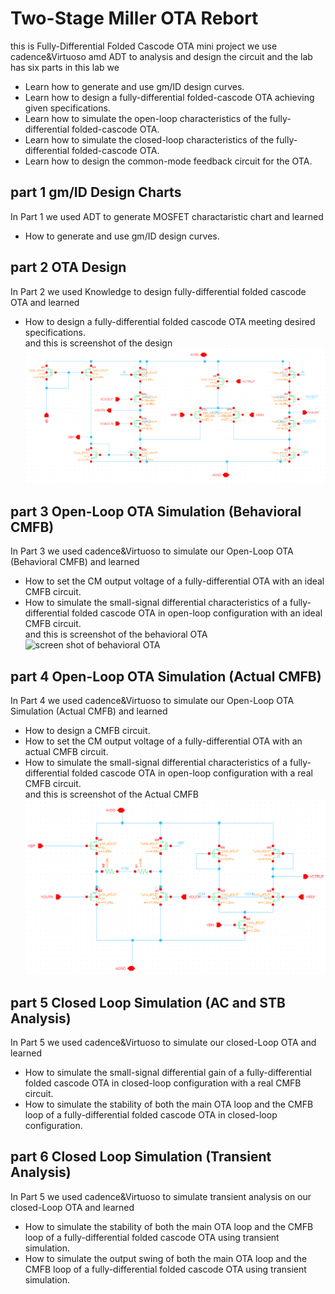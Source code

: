 # Two-Stage Miller OTA Rebort 
this is Fully-Differential Folded Cascode OTA mini project we use cadence&Virtuoso amd ADT to analysis and design the circuit and the lab has six parts
in this lab we
- Learn how to generate and use gm/ID design curves.
- Learn how to design a fully-differential folded-cascode OTA achieving given specifications.
- Learn how to simulate the open-loop characteristics of the fully-differential folded-cascode OTA.
- Learn how to simulate the closed-loop characteristics of the fully-differential folded-cascode OTA.
- Learn how to design the common-mode feedback circuit for the OTA.


## part 1 gm/ID Design Charts
In Part 1 we used ADT to generate MOSFET charactaristic chart and learned
- How to generate and use gm/ID design curves.

## part 2 OTA Design
In Part 2 we used Knowledge to design fully-differential folded cascode OTA and learned
- How to design a fully-differential folded cascode OTA meeting desired specifications.<br>
and this is screenshot of the design <br>
![screen shot of OTA design](.image/OTA.png)

## part 3 Open-Loop OTA Simulation (Behavioral CMFB)
In Part 3 we used cadence&Virtuoso to simulate our Open-Loop OTA (Behavioral CMFB) and learned 
- How to set the CM output voltage of a fully-differential OTA with an ideal CMFB circuit.
- How to simulate the small-signal differential characteristics of a fully-differential folded cascode OTA in open-loop configuration with an ideal CMFB circuit.<br>
and this is screenshot of the behavioral OTA <br>
![screen shot of behavioral OTA](.image/bahav_CMFB.png)

## part 4 Open-Loop OTA Simulation (Actual CMFB)
In Part 4 we used cadence&Virtuoso to simulate our Open-Loop OTA Simulation (Actual CMFB) and learned 
- How to design a CMFB circuit.
- How to set the CM output voltage of a fully-differential OTA with an actual CMFB circuit.
- How to simulate the small-signal differential characteristics of a fully-differential folded cascode OTA in open-loop configuration with a real CMFB circuit.<br>
and this is screenshot of the Actual CMFB <br>
![screen shot of Actual CMFB](.image/CMFB.png)

## part 5 Closed Loop Simulation (AC and STB Analysis)
In Part 5 we used cadence&Virtuoso to simulate our closed-Loop OTA and learned 
- How to simulate the small-signal differential gain of a fully-differential folded cascode OTA in closed-loop configuration with a real CMFB circuit.
- How to simulate the stability of both the main OTA loop and the CMFB loop of a fully-differential folded cascode OTA in closed-loop configuration.


## part 6 Closed Loop Simulation (Transient Analysis)
In Part 5 we used cadence&Virtuoso to simulate transient analysis on our closed-Loop OTA and learned 
- How to simulate the stability of both the main OTA loop and the CMFB loop of a fully-differential folded cascode OTA using transient simulation.
- How to simulate the output swing of both the main OTA loop and the CMFB loop of a fully-differential folded cascode OTA using transient simulation.


